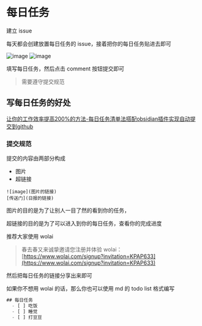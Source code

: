 # 每日任务

建立 issue

每天都会创建放置每日任务的 issue，接着把你的每日任务贴进去即可

![image](https://user-images.githubusercontent.com/12064746/129328383-6ee37a69-3d2c-4009-8141-d529f7d8c1df.png)
![image](https://user-images.githubusercontent.com/12064746/129328810-e36650e9-6609-4e6a-b028-967d69a03ffe.png)

填写每日任务，然后点击 comment 按钮提交即可

> 需要遵守提交规范

## 写每日任务的好处

[让你的工作效率提高200%的方法-每日任务清单法搭配obsidian插件实现自动提交到github](https://www.bilibili.com/video/BV1cm4y1X7Vw)

### 提交规范
提交的内容由两部分构成
- 图片
- 超链接
```
![image](图片的链接)
[传送门](日报的链接)
```

图片的目的是为了让别人一目了然的看到你的任务，

超链接的目的是为了可以进入到你的每日任务，查看你的完成进度

推荐大家使用 wolai

>春去春又来诚挚邀请您注册并体验 wolai：[https://www.wolai.com/signup?invitation=KPAP633](https://www.wolai.com/signup?invitation=KPAP633)

然后把每日任务的链接分享出来即可

如果你不想用 wolai 的话，那么你也可以使用 md 的 todo list 格式编写

```JavaScript
## 每日任务
  - [ ] 吃饭
  - [ ] 睡觉
  - [ ] 打豆豆
```
